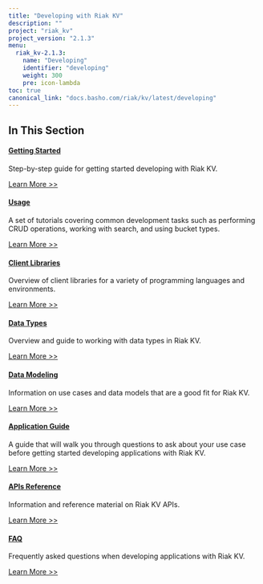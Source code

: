 ```yaml
---
title: "Developing with Riak KV"
description: ""
project: "riak_kv"
project_version: "2.1.3"
menu:
  riak_kv-2.1.3:
    name: "Developing"
    identifier: "developing"
    weight: 300
    pre: icon-lambda
toc: true
canonical_link: "docs.basho.com/riak/kv/latest/developing"
---
```


[getting started]: /riak/kv/2.1.3/developing/getting-started
[usage index]: /riak/kv/2.1.3/developing/usage
[client libraries]: /riak/kv/2.1.3/developing/client-libraries
[dev data types]: /riak/kv/2.1.3/developing/data-types
[dev data modeling]: /riak/kv/2.1.3/developing/data-modeling
[apps index]: /riak/kv/2.1.3/developing/app-guide
[dev api index]: /riak/kv/2.1.3/developing/api
[dev faq]: /riak/kv/2.1.3/developing/faq

## In This Section

#### [Getting Started][getting started]

Step-by-step guide for getting started developing with Riak KV.

[Learn More >>][getting started]

#### [Usage][usage index]

A set of tutorials covering common development tasks such as performing CRUD operations, working with search, and using bucket types.

[Learn More >>][usage index]

#### [Client Libraries][client libraries]

Overview of client libraries for a variety of programming languages and environments.

[Learn More >>][client libraries]

#### [Data Types][dev data types]

Overview and guide to working with data types in Riak KV.

[Learn More >>][dev data types]

#### [Data Modeling][dev data modeling]

Information on use cases and data models that are a good fit for Riak KV. 

[Learn More >>][dev data modeling]

#### [Application Guide][apps index]

A guide that will walk you through questions to ask about your use case before getting started developing applications with Riak KV.

[Learn More >>][apps index]

#### [APIs Reference][dev api index]

Information and reference material on Riak KV APIs.

[Learn More >>][dev api index]

#### [FAQ][dev faq]

Frequently asked questions when developing applications with Riak KV.

[Learn More >>][dev faq]
